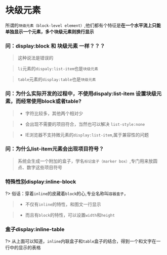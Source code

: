 # 块级元素

所谓的`块级元素（block-level element）`,他们都有个特征是**在一个水平流上只能单独显示一个元素，多个块级元素则换行显示**

### 问：display:block 和 块级元素 一样？？？

> 这种说法是错误的

> `li`元素的`dispaly:list-item`也是`块级元素`

> `table`元素的`display:table`也是`块级元素`

<vuep template="#demo1" class="full-page"></vuep>
<script v-pre type="text/x-template" id="demo1">
<style>
  .con{
    padding:30px;
  }
  .con .cell{
    width:50%;float:left;padding:0 20px;
  }
  .clear{
    border:10px solid #b4a078;
  }
  .clear img{
    width:100%;
    float:left;
  }
  .clear2:after,.con:after{
    clear:both;
    content:"";
    display: table;// block
  }
</style>
<template>
  <div class="con">
    <div class="cell">
      <span>正常内部float的效果</span>
      <div class="clear">
        <img src="../assets/images/1.jpeg" />
      </div>
    </div>
    <div class="cell">
      <span>清楚float的效果</span>
      <div class="clear clear2">
        <img src="../assets/images/1.jpeg" />
      </div>
    </div>
  </div>
</template>
<script></script>
</script>

### 问：为什么实际开发的过程中，不使用dispaly:list-item 设置块级元素，而经常使用block或者table?

> - 字符比较多，其他两个相对少

> - 会出现不需要的项目符合，当然也可以解决 `list-style:none`

> - IE浏览器不支持微元素的`display:list-item`,属于兼容性的问题

### 问：为什么**list-item**元素会出现项目符号？

> 系统会生成一个附加的盒子，学名`标记盒子（marker box）`,专门用来放圆点、数字这些项目符号

### 特殊性别display:inline-block

?> 俗话：穿着`inline`的皮藏着`block`的心,专业名称叫`容器盒子`，

> - 不仅有`inline`的特性，和图文一行显示

> - 而且有`block`的特性，可以设置`width`和`height`


### 盒子display:inline-table

?> 从上面可以知道，`inline`内联盒子和`table`盒子的结合，得到一个和文字在一行中的显示的表格

<vuep template="#demo2"></vuep>
<script v-pre type="text/x-template" id="demo2">
<style>
  .con{
    padding:30px;
  }
  .con .inline-table{
    display:inline-table;
    width:130px;
    background-color:#b4a078;
    text-align:center;
    margin-bottom:10px;
  }
</style>
<template>
  <div class="con">
    <div class="inline-table">
      第一列
    </div>
    <div class="inline-table">
      第二列
    </div>
    <div class="inline-table">
      第三列
    </div>
    <div class="inline-table">
      第一列
    </div>
    <div class="inline-table">
      第二列
    </div>
    <div class="inline-table">
      第三列
    </div>
  </div>
</template>
<script></script>
</script>